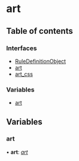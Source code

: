 # art

## Table of contents

### Interfaces

- [RuleDefinitionObject](interfaces/ruledefinitionobject.md)
- [art](interfaces/art.md)
- [art\_css](interfaces/art_css.md)

### Variables

- [art](README.md#art)

## Variables

### art

• **art**: [*art*](README.md#art)
